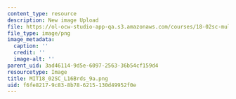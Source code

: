 ```yaml
---
content_type: resource
description: New image Upload
file: https://ol-ocw-studio-app-qa.s3.amazonaws.com/courses/18-02sc-multivariable-calculus-fall-2010/f6fe82179c838b786215130d49952f0e_MIT18_02SC_L16Brds_9a.png
file_type: image/png
image_metadata:
  caption: ''
  credit: ''
  image-alt: ''
parent_uid: 3ad46114-9d5e-6097-2563-36b54cf159d4
resourcetype: Image
title: MIT18_02SC_L16Brds_9a.png
uid: f6fe8217-9c83-8b78-6215-130d49952f0e
---
```

